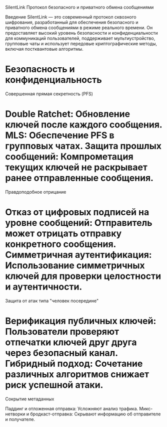 SilentLink
Протокол безопасного и приватного обмена сообщениями

Введение
SilentLink — это современный протокол сквозного шифрования, разработанный для обеспечения безопасного и приватного обмена сообщениями в режиме реального времени. Он предоставляет высокий уровень безопасности и конфиденциальности для коммуникаций пользователей, поддерживает мультиустройство, групповые чаты и использует передовые криптографические методы, включая постквантовые алгоритмы.


Безопасность и конфиденциальность
========================================================================================================================================================================================
Совершенная прямая секретность (PFS)

Double Ratchet: Обновление ключей после каждого сообщения.
MLS: Обеспечение PFS в групповых чатах.
Защита прошлых сообщений: Компрометация текущих ключей не раскрывает ранее отправленные сообщения.
========================================================================================================================================================================================
Правдоподобное отрицание

Отказ от цифровых подписей на уровне сообщений: Отправитель может отрицать отправку конкретного сообщения.
Симметричная аутентификация: Использование симметричных ключей для проверки целостности и аутентичности.
========================================================================================================================================================================================
Защита от атак типа "человек посередине"

Верификация публичных ключей: Пользователи проверяют отпечатки ключей друг друга через безопасный канал.
Гибридный подход: Сочетание различных алгоритмов снижает риск успешной атаки.
========================================================================================================================================================================================
Сокрытие метаданных

Паддинг и отложенная отправка: Усложняют анализ трафика.
Микс-нетворки и бродкаст-отправка: Скрывают информацию об отправителе и получателе.
